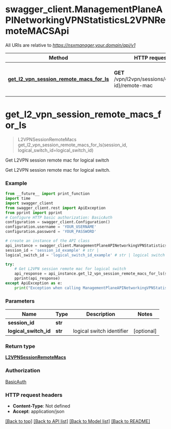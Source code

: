 # swagger_client.ManagementPlaneAPINetworkingVPNStatisticsL2VPNRemoteMACSApi

All URIs are relative to *https://nsxmanager.your.domain/api/v1*

Method | HTTP request | Description
------------- | ------------- | -------------
[**get_l2_vpn_session_remote_macs_for_ls**](ManagementPlaneAPINetworkingVPNStatisticsL2VPNRemoteMACSApi.md#get_l2_vpn_session_remote_macs_for_ls) | **GET** /vpn/l2vpn/sessions/{session-id}/remote-mac | Get L2VPN session remote mac for logical switch

# **get_l2_vpn_session_remote_macs_for_ls**
> L2VPNSessionRemoteMacs get_l2_vpn_session_remote_macs_for_ls(session_id, logical_switch_id=logical_switch_id)

Get L2VPN session remote mac for logical switch

Get L2VPN session remote mac for logical switch.

### Example
```python
from __future__ import print_function
import time
import swagger_client
from swagger_client.rest import ApiException
from pprint import pprint
# Configure HTTP basic authorization: BasicAuth
configuration = swagger_client.Configuration()
configuration.username = 'YOUR_USERNAME'
configuration.password = 'YOUR_PASSWORD'

# create an instance of the API class
api_instance = swagger_client.ManagementPlaneAPINetworkingVPNStatisticsL2VPNRemoteMACSApi(swagger_client.ApiClient(configuration))
session_id = 'session_id_example' # str | 
logical_switch_id = 'logical_switch_id_example' # str | logical switch identifier (optional)

try:
    # Get L2VPN session remote mac for logical switch
    api_response = api_instance.get_l2_vpn_session_remote_macs_for_ls(session_id, logical_switch_id=logical_switch_id)
    pprint(api_response)
except ApiException as e:
    print("Exception when calling ManagementPlaneAPINetworkingVPNStatisticsL2VPNRemoteMACSApi->get_l2_vpn_session_remote_macs_for_ls: %s\n" % e)
```

### Parameters

Name | Type | Description  | Notes
------------- | ------------- | ------------- | -------------
 **session_id** | **str**|  | 
 **logical_switch_id** | **str**| logical switch identifier | [optional] 

### Return type

[**L2VPNSessionRemoteMacs**](L2VPNSessionRemoteMacs.md)

### Authorization

[BasicAuth](../README.md#BasicAuth)

### HTTP request headers

 - **Content-Type**: Not defined
 - **Accept**: application/json

[[Back to top]](#) [[Back to API list]](../README.md#documentation-for-api-endpoints) [[Back to Model list]](../README.md#documentation-for-models) [[Back to README]](../README.md)

